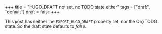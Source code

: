 +++
title = "HUGO_DRAFT not set, no TODO state either"
tags = ["draft", "default"]
draft = false
+++

This post has neither the `EXPORT_HUGO_DRAFT` property set, nor the
Org TODO state. So the draft state defaults to _false_.
